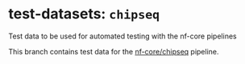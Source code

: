 # test-datasets: `chipseq`
Test data to be used for automated testing with the nf-core pipelines

This branch contains test data for the [nf-core/chipseq](https://github.com/nf-core/chipseq) pipeline.
